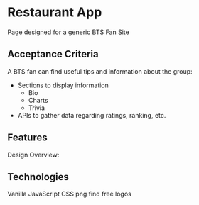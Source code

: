 # Restaurant App
Page designed for a generic BTS Fan Site

## Acceptance Criteria

A BTS fan can find useful tips and information about the group:
- Sections to display information
    * Bio
    * Charts
    * Trivia
- APIs to gather data regarding ratings, ranking, etc.


## Features

Design Overview:


## Technologies
Vanilla JavaScript
CSS
png find free logos